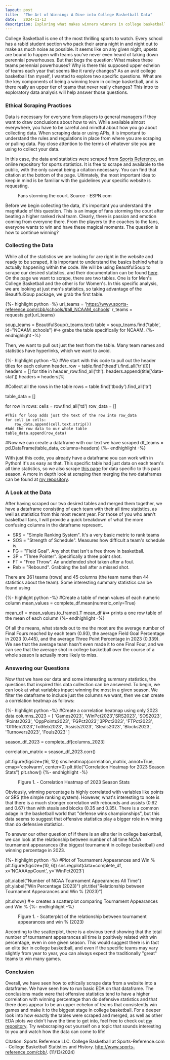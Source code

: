 ```yaml
---
layout: post
title:  "The Art of Winning: A Dive into College Basketball Data"
date:   2024-11-13
description: Exploring what makes winners winners in college basketball, and why they stay that way.
---
```


<p class="intro"><span class="dropcap">C</span>ollege Basketball is one of the most thrilling sports to watch. Every school has a rabid student section who pack their arena night in and night out to make as much noise as possible. It seems like on any given night, upsets are bound to happen with teams you've never even heard of taking down perennial powerhouses. But that begs the question: What makes these teams perennial powerhouses? Why is there this supposed upper echelon of teams each year that seems like it rarely changes? As an avid college basketball fan myself, I wanted to explore two specific questions. What are the key components of being a winning team in college basketball, and is there really an upper tier of teams that never really changes? This intro to exploratory data analysis will help answer those questions.</p>

### Ethical Scraping Practices

Data is necessary for everyone from players to general managers if they want to draw conclusions about how to win. While available almost everywhere, you have to be careful and mindful about how you go about collecting data. When scraping data or using APIs, it is important to understand the rules and regulations in place from where you are scraping or pulling data. Pay close attention to the terms of whatever site you are using to collect your data.

In this case, the data and statistics were scraped from [Sports Reference](https://www.sports-reference.com/cbb/schools/#all_NCAAM_schools), an online repository for sports statistics. It is free to scrape and available to the public, with the only caveat being a citation necessary. You can find that citation at the bottom of the page. Ultimately, the most important idea to keep in mind is be familiar with the guidelines your specific website is requesting.

<figure>
	<img src="https://a.espncdn.com/photo/2024/0225/r1295805_1296x729_16-9.jpg" alt=""> 
	<figcaption>Fans storming the court. Source - ESPN.com</figcaption>
</figure>

Before we begin collecting the data, it's important you understand the magnitude of this question. This is an image of fans storming the court after beating a higher ranked rival team. Clearly, there is passion and emotion coming from everyone there. From the players to the coaches to the fans, everyone wants to win and have these magical moments. The question is how to continue winning?

### Collecting the Data

While all of the statistics we are looking for are right in the website and ready to be scraped, it is important to understand the basics behind what is actually happening within the code. We will be using BeautifulSoup to scrape our desired statistics, and their documentation can be found [here](https://www.crummy.com/software/BeautifulSoup/bs4/doc/). On the page we want to scrape, there are two tables. One is for Men's College Basketball and the other is for Women's. In this specific analysis, we are looking at just men's statistics, so taking advantage of the BeautifulSoup package, we grab the first table.

{%- highlight python -%}
url_teams = 'https://www.sports-reference.com/cbb/schools/#all_NCAAM_schools'
r_teams = requests.get(url_teams)

soup_teams = BeautifulSoup(r_teams.text)
table = soup_teams.find('table', id="NCAAM_schools")
#=> grabs the table specifically for NCAAM.
{%- endhighlight -%}

Then, we want to pull out just the text from the table. Many team names and statistics have hyperlinks, which we want to avoid.

{%- highlight python -%}
#We start with this code to pull out the header titles for each column
header_row = table.find('thead').find_all('tr')[0]
headers = []
for title in header_row.find_all('th'):
    headers.append(title['data-stat'])
headers = headers[1:]

#Collect all the rows in the table
rows = table.find('tbody').find_all('tr')

table_data = []

for row in rows:
    cells = row.find_all('td')
    row_data = []
    
    #This for loop adds just the text of the row into row_data
    for cell in cells:
        row_data.append(cell.text.strip())
    #Add the row data to our whole table
    table_data.append(row_data)

#Now we can create a dataframe with our text we have scraped
df_teams = pd.DataFrame(table_data, columns=headers)
{%- endhighlight -%}

With just this code, you already have a dataframe you can work with in Python! It's as easy as that. This specific table had just data on each team's all time statistics, so we also scrape [this page](https://www.sports-reference.com/cbb/seasons/men/2024-school-stats.html) for data specific to this past season. A more in depth look at scraping then merging the two dataframes can be found at [my repository](https://github.com/KeepTheBarlow/Data-Curation-Project).

### A Look at the Data

After having scraped our two desired tables and merged them together, we have a dataframe consisting of each team with their all time statistics, as well as statistics from this most recent year. For those of you who aren't basketball fans, I will provide a quick breakdown of what the more confusing columns in the dataframe represent.

* SRS = "Simple Ranking System". It's a very basic metric to rank teams
* SOS = "Strength of Schedule". Measures how difficult a team's schedule is.
* FG = "Field Goal". Any shot that isn't a free throw in basketball.
* 3P = "Three Pointer". Specifically a three point shot.
* FT = "Free Throw". An undefended shot taken after a foul.
* Reb = "Rebound". Grabbing the ball after a missed shot.

There are 361 teams (rows) and 45 columns (the team name then 44 statistics about the team). Some interesting summary statistics can be found using

{%- highlight python -%}
#Create a table of mean values of each numeric column
mean_values = complete_df.mean(numeric_only=True)

mean_df = mean_values.to_frame().T
mean_df
#=> prints a one row table of the mean of each column
{%- endhighlight -%}

Of all the means, what stands out to me the most are the average number of Final Fours reached by each team (0.93), the average Field Goal Percentage in 2023 (0.445), and the average Three Point Percentage in 2023 (0.339). We see that the average team hasn't even made it to one Final Four, and we can see that the average shot in college basketball over the course of a whole season is actually more likely to miss.

### Answering our Questions

Now that we have our data and some interesting summary statistics, the questions that inspired this data collection can be answered. To begin, we can look at what variables inpact winning the most in a given season. We filter the dataframe to include just the columns we want, then we can create a correlation heatmap as follows:

{%- highlight python -%}
#Create a correlation heatmap using only 2023 data
columns_2023 = [
    'Games2023', 'WinPct2023','SRS2023', 'SOS2023', 'Points2023', 'OppPoints2023',
    'FGPct2023','3PPct2023', 'FTPct2023', 'OffReb2023','TotReb2023', 'Assists2023',
    'Steals2023', 'Blocks2023', 'Turnovers2023', 'Fouls2023'
]

season_df_2023 = complete_df[columns_2023]

correlation_matrix = season_df_2023.corr()

plt.figure(figsize=(16, 12))
sns.heatmap(correlation_matrix, annot=True, cmap='coolwarm', center=0)
plt.title("Correlation Heatmap for 2023 Season Stats")
plt.show()
{%- endhighlight -%}

<figure>
    <img src="{{ '/assets/img/corr_heatmap.png' | relative_url }}" alt="">
    <figcaption>Figure 1. - Correlation Heatmap of 2023 Season Stats</figcaption>
</figure>

Obviously, winning percentage is highly correlated with variables like points or SRS (the simple ranking system). However, what's interesting to note is that there is a much stronger correlation with rebounds and assists (0.62 and 0.67) than with steals and blocks (0.35 and 0.35). There is a common adage in the basketball world that "defense wins championships", but this data seems to suggest that offensive statistics play a bigger role in winning than do defensive statistics.

To answer our other question of if there is an elite tier in college basketball, we can look at the relationship between number of all time NCAA tournament appearances (the biggest tournament in college basketball) and winning percentage in 2023.

{%- highlight python -%}
#Plot of Tournament Appearances and Win %
plt.figure(figsize=(10, 6))
sns.regplot(data=complete_df, x='NCAAAppCount', y='WinPct2023')

plt.xlabel("Number of NCAA Tournament Appearances All Time")
plt.ylabel("Win Percentage (2023)")
plt.title("Relationship between Tournament Appearances and Win % (2023)")

plt.show()
#=> creates a scatterplot comparing Tournament Appearances and Win %
{%- endhighlight -%}

<figure>
    <img src="{{ '/assets/img/ncaa_apps.png' | relative_url }}" alt="">
    <figcaption>Figure 1. - Scatterplot of the relationship between tournament appearances and win % (2023)</figcaption>
</figure>

According to the scatterplot, there is a obvious trend showing that the total number of tournament appearances all time is positively related with win percentage, even in one given season. This would suggest there is in fact an elite tier in college basketball, and even if the specific teams may vary slightly from year to year, you can always expect the traditionally "great" teams to win many games.

### Conclusion

Overall, we have seen how to ethically scrape data from a website into a dataframe. We have seen how to run basic EDA on that dataframe. The conclusions made were that offensive statistics tend to have a higher correlation with winning percentage than do defensive statistics and that there does appear to be an upper echelon of teams that consistently win games and make it to the biggest stage in college basketball. For a deeper look into how exactly the tables were scraped and merged, as well as other EDA plots we didn't have the time to get into, feel free to check out [my repository](https://github.com/KeepTheBarlow/Data-Curation-Project). Try webscraping out yourself on a topic that sounds interesting to you and watch how the data can come to life!

Citation:
Sports Reference LLC. College Basketball at Sports-Reference.com - College Basketball Statistics and History. http://www.sports-reference.com/cbb/. (11/13/2024)

